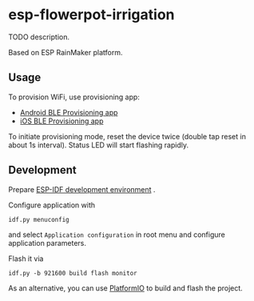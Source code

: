 # esp-flowerpot-irrigation

TODO description.

Based on ESP RainMaker platform.

## Usage

To provision WiFi, use provisioning app:

* [Android BLE Provisioning app](https://play.google.com/store/apps/details?id=com.espressif.provble)
* [iOS BLE Provisioning app](https://apps.apple.com/in/app/esp-ble-provisioning/id1473590141)

To initiate provisioning mode, reset the device twice (double tap reset in about 1s interval). Status LED will start flashing rapidly.

## Development

Prepare [ESP-IDF development environment](https://docs.espressif.com/projects/esp-idf/en/latest/esp32/get-started/index.html#get-started-get-prerequisites)
.

Configure application with

```
idf.py menuconfig
```

and select `Application configuration` in root menu and configure application parameters.

Flash it via

```
idf.py -b 921600 build flash monitor
```

As an alternative, you can use [PlatformIO](https://docs.platformio.org/en/latest/core/installation.html) to build and
flash the project.
